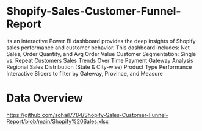 # Shopify-Sales-Customer-Funnel-Report
its an interactive Power BI dashboard provides the deep insights of Shopify sales performance and customer behavior.
This dashboard includes:
Net Sales, Order Quantity, and Avg Order Value
Customer Segmentation: Single vs. Repeat Customers
Sales Trends Over Time
Payment Gateway Analysis
Regional Sales Distribution (State & City-wise)
Product Type Performance
Interactive Slicers to filter by Gateway, Province, and Measure
# Data Overview
https://github.com/sohail7784/Shopify-Sales-Customer-Funnel-Report/blob/main/Shopify%20Sales.xlsx


